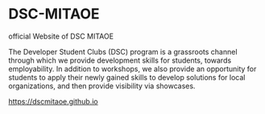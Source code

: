 # DSC-MITAOE
official Website of DSC MITAOE

The Developer Student Clubs (DSC) program is a grassroots channel through which we provide development skills for students, towards employability. ​In addition to workshops, we also provide an opportunity for students to apply their newly gained skills to develop solutions for local organizations, and then provide visibility via showcases.

https://dscmitaoe.github.io
